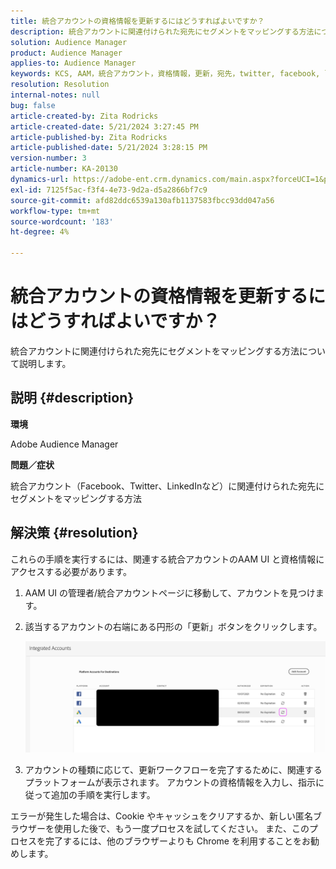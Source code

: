```yaml
---
title: 統合アカウントの資格情報を更新するにはどうすればよいですか？
description: 統合アカウントに関連付けられた宛先にセグメントをマッピングする方法について説明します。
solution: Audience Manager
product: Audience Manager
applies-to: Audience Manager
keywords: KCS, AAM，統合アカウント，資格情報，更新，宛先，twitter, facebook, linkedin
resolution: Resolution
internal-notes: null
bug: false
article-created-by: Zita Rodricks
article-created-date: 5/21/2024 3:27:45 PM
article-published-by: Zita Rodricks
article-published-date: 5/21/2024 3:28:15 PM
version-number: 3
article-number: KA-20130
dynamics-url: https://adobe-ent.crm.dynamics.com/main.aspx?forceUCI=1&pagetype=entityrecord&etn=knowledgearticle&id=f6fcb5aa-8617-ef11-9f89-6045bd06eea5
exl-id: 7125f5ac-f3f4-4e73-9d2a-d5a2866bf7c9
source-git-commit: afd82ddc6539a130afb1137583fbcc93dd047a56
workflow-type: tm+mt
source-wordcount: '183'
ht-degree: 4%

---
```


# 統合アカウントの資格情報を更新するにはどうすればよいですか？


統合アカウントに関連付けられた宛先にセグメントをマッピングする方法について説明します。

## 説明 {#description}


<b>環境</b>

Adobe Audience Manager

<b>問題／症状</b>

統合アカウント（Facebook、Twitter、LinkedInなど）に関連付けられた宛先にセグメントをマッピングする方法


## 解決策 {#resolution}


これらの手順を実行するには、関連する統合アカウントのAAM UI と資格情報にアクセスする必要があります。

1. AAM UI の管理者/統合アカウントページに移動して、アカウントを見つけます。
2. 該当するアカウントの右端にある円形の「更新」ボタンをクリックします。



   ![](assets/6e040206-7307-ed11-82e4-00224809a9e0.png)


3. アカウントの種類に応じて、更新ワークフローを完了するために、関連するプラットフォームが表示されます。 アカウントの資格情報を入力し、指示に従って追加の手順を実行します。


エラーが発生した場合は、Cookie やキャッシュをクリアするか、新しい匿名ブラウザーを使用した後で、もう一度プロセスを試してください。 また、このプロセスを完了するには、他のブラウザーよりも Chrome を利用することをお勧めします。
